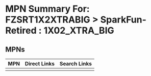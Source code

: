 



# MPN Summary For: FZSRT1X2XTRABIG > SparkFun-Retired : 1X02_XTRA_BIG

## MPNs
  

|MPN|Direct Links|Search Links|
| :--- | :--- | :--- |
||||
